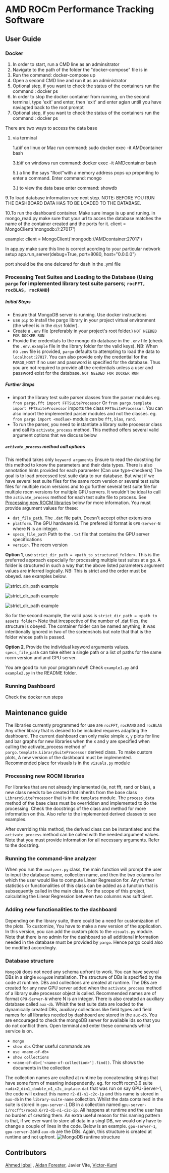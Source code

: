 # AMD ROCm Performance Tracking Software 


## User Guide

### Docker

1. In order to start, run a CMD line as an adminsitrator
2. Navigate to the path of the folder the "docker-compose" file is in
3. Run the command: docker-compose up
4. Open a second CMD line and run it as an administrator
5. Optional step, if you want to check the status of the containers run the command : docker ps
6. In order to stop the docker container from running, on the second terminal, type 'exit' and enter, then 'exit' and enter agian untill
	you have naviagted back to the root prompt
7. Optional step, if you want to check the status of the containers run the command : docker ps

There are two ways to access the data base
1) via terminal


	1.a)if on linux or Mac run command: sudo docker exec -it AMDcontainer bash


	3.b)if on windows run command: docker exec -it AMDcontainer bash


	5.) a line the says "Root"with a memory address pops up propmting to enter a command.
		Enter command: mongo
		
		
	3.) to view the data base enter command: showdb

9.To load database information see next step.  NOTE: BEFORE YOU RUN THE DASHBOARD DATA HAS TO BE LOADED TO THE DATABASE.

10.To run the dashboard container. Make sure image is up and runing.
  in mongo_read.py make sure that your url to acces the database matches the name of the container created and the ports for it.
  client = MongoClient('mongodb://<containerName>:27017')
	
  example:
  client = MongoClient('mongodb://AMDcontainer:27017')
  
  In app.py make sure this line is correct acording to your particular network setup
  app.run_server(debug=True, port=8080, host="0.0.0.0")
  
  port should be the one delcared for dash in the .yml file
  




### Processing Test Suites and Loading to the Database (Using `pargo` for implemented library test suite parsers; `rocFFT, rocBLAS, rocRAND`)
##### Initial Steps
- Ensure that MongoDB server is running. Use docker instructions
- use `pip` to install the pargo library in your project virtual environment (the wheel is in the `dist` folder).
- Create a `.env` file (preferably in your project's root folder.) `NOT NEEDED FOR DOCKER RUN`
- Provide the credentials to the mongo db database in the `.env` file (check the `.env.example` file in the library folder for the valid keys). NB: When no `.env` file is provided, `pargo` defaults to attempting to load the data to `localhost:27017`. You can also provide only the credential for the `PARGO_HOST` if no user and password is specified for the database. Thus you are not required to provide all the credentials unless a user and password exist for the database. `NOT NEEDED FOR DOCKER RUN`

##### Further Steps
- import the library test suite parser classes from the parser modules  eg. `from pargo.fft import FFTSuiteProcessor` Or `from pargo.template import FFTSuiteProcessor` imports the class `FFTSuiteProcessor`. You can also import the implemented parser modules and not the classes. eg. `from pargo import <modlue>` module can be `fft`, `blas`, `rand`.
- To run the parser, you need to instantiate a library suite processor class and call its `activate_process` method. This method offers several valid argument options that we discuss below

##### `activate_process` method call options
This method takes only `keyword arguments`
Ensure to read the docstring for this method to know the parameters and their data types. There is also annotation hints provided for each parameter (Can use type-checkers)
The goal is to load processed test suite data to our database. But what if we have several test suite files for the same rocm version or several test suite files for multiple rocm versions and to go further several test suite file for multiple rocm versions for multiple GPU servers. It wouldn't be ideal to call the `activate_process` method for each test suite file to process. See [Processing new ROCM libraries](###-processing-new-rocm-libraries) below for more information. You must provide argument values for these:
- `dat_file_path`. The `.dat` file path. Doesn't accept other extensions
- `platform`. The GPU hardware id. The prefered id format is `GPU-Server-N` where N is an integer. 
- `specs_file_path` Path to the `.txt` file that contains the GPU server specifications
- `version`. The rocm version

**Option 1**, use `strict_dir_path = <path_to_structured_folder>`. This is the preferred approach especially for processing multiple test suites at a go. A folder is structured in such a way that the above listed parameters argument values are inferred logically. NB: This is strict and the order must be obeyed. see examples below.

![strict_dir_path example](Tree3.png)

![strict_dir_path example](Tree.png)

![strict_dir_path example](Tree2.png)

So for the second example, the valid pass is `strict_dir_path = <path to assets folder>`
Note that irrespective of the number of .dat files, the structure is obeyed. The container folder can be named anything; it was intentionally ignored in two of the screenshots but note that that is the folder whose path is passed.

**Option 2**, Provide the individual keyword arguments values. `specs_file_path` can take either a single path or a list of paths for the same rocm version and and GPU server.

You are good to run your program now!! Check `example1.py` and `example2.py` in the README folder.


### Running Dashboard
Check the docker run steps


## Maintenance guide

The libraries currently programmed for use are `rocFFT`, `rocRAND` and `rocBLAS`  
Any other library that is desired to be included requires adapting the dashboard. The current dashboard can only make simple `x`, `y` plots for line and bar graphs for new libraries when the x and y are specified when calling the activate_process method of `pargo.template.LibrarySuiteProcessor` derived class. To make custom plots, A new version of the dashboard must be implemented. Recommended place for visuals is in the `visuals.py` module

### Processing new ROCM libraries
For libraries that are not already implemented (ie, not fft, rand or blas), a new class needs to be created that inherits from the base class `LibrarySuiteProcessor` that is in the `template` module.  The `process_data` method of the base class must be overridden and implemented to do the processing. Check the docstrings of the class and method for more information on this. Also refer to the implemented derived classes to see examples.

After overriding this method, the derived class can be instantiated and the `activate_process` method can be called with the needed argument values. Note that you must provide information for all necessary arguments. Refer to the docstring.

### Running the command-line analyzer
When you run the `analyzer.py` class, the main function will prompt the user to input the database name, collection name, and then the two columns for which the user would like to compute Linear Regression for. Any further statistics or functionalities of this class can be added as a function that is subsequently called in the main class. For the scope of this project, calculating the Linear Regression between two columns was sufficient. 

### Adding new functionalities to the dashboard
Depending on the library suite, there could be a need for customization of the plots. To customize, You have to make a new version of the application. In this version, you can add the custom plots to the `visuals.py` module. Note that there is no admin for the dashboard so all additional information needed in the database must be provided by `pargo`. Hence pargo could also be modified accordingly.

### Database structure
`MongoDB` does not need any schema upfront to work. You can have several DBs in a single `mongoDB` installation. The structure of DBs is specified by the code at runtime. DBs and collections are created at runtime. 
The DBs are created for any new GPU server added when the `activate_process` method of a library suite processor object is called. Recommended names are of format `GPU-Server-N` where N is an integer. There is also created an auxiliary database called `aux-db`. Whislt the test suite data are loaded to the dynamically created DBs, auxiliary collections like field types and field names for all libraries needed by dashboard are stored in the `aux-db`. You are encouraged to check the mongoDB server for available ids so that you do not conflict them. Open terminal and enter these commands whilst service is on.

- `mongo`
- `show dbs`
Other useful commands are
- `use <name-of-db>`
- `show collections`
- `<name-of-db>['<name-of-collection>'].find()`. This shows the documents in the collection

The collection names are crafted at runtime by concatenating strings that have some form of meaning independently. eg. for rocfft rocm3.6 suite `radix2_dim1_double_n1_c2c_inplace.dat` that was run on say GPU-Server-1, the code will extract this name `r2-d1-n1-c2c-ip` and this name is stored in `aux-db` in the `library-suite-name` collection. Whilst the data contained in the suite is stored in `gpu-server-1` DB in a collection named `gpu-server-1/rocfft/rocm3.6/r2-d1-n1-c2c-ip`. All happens at runtime and the user has no burden of creating them. An extra useful reason for this naming pattern is that, if we ever want to store all data in a singl DB, we would only have to change a couple of lines in the code. Below is an example. `gpu-server-1`, `gpu-server-2`and `aux-db` are the DBs. Again, this structure is created at runtime and not upfront.
![MongoDB runtime structure](mongoDBstructure.png)

## Contributors

[Ahmed Iqbal](https://www.linkedin.com/in/ahmed-iqbal-397035134/) , [Aidan Forester](https://www.linkedin.com/in/aidan-forester-077284189/), Javier Vite, [Victor-Kumi](https://gh.linkedin.com/in/victor-tuah-kumi-aa137965)
